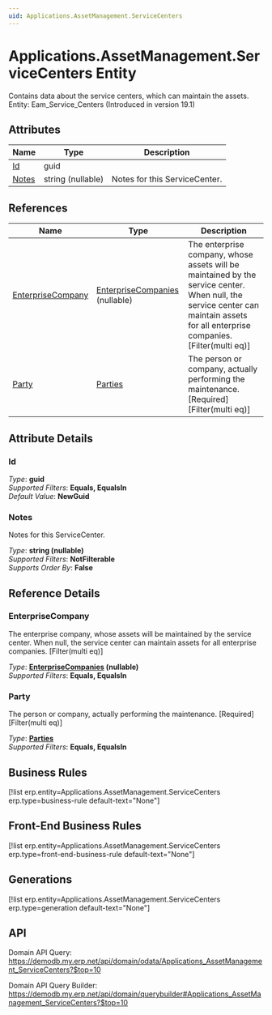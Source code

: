 ```yaml
---
uid: Applications.AssetManagement.ServiceCenters
---
```

# Applications.AssetManagement.ServiceCenters Entity

Contains data about the service centers, which can maintain the assets. Entity: Eam_Service_Centers (Introduced in version 19.1)

## Attributes

| Name | Type | Description |
| ---- | ---- | --- |
| [Id](Applications.AssetManagement.ServiceCenters.md#id) | guid |  
| [Notes](Applications.AssetManagement.ServiceCenters.md#notes) | string (nullable) | Notes for this ServiceCenter. 

## References

| Name | Type | Description |
| ---- | ---- | --- |
| [EnterpriseCompany](Applications.AssetManagement.ServiceCenters.md#enterprisecompany) | [EnterpriseCompanies](General.EnterpriseCompanies.md) (nullable) | The enterprise company, whose assets will be maintained by the service center. When null, the service center can maintain assets for all enterprise companies. [Filter(multi eq)] |
| [Party](Applications.AssetManagement.ServiceCenters.md#party) | [Parties](General.Contacts.Parties.md) | The person or company, actually performing the maintenance. [Required] [Filter(multi eq)] |


## Attribute Details

### Id

_Type_: **guid**  
_Supported Filters_: **Equals, EqualsIn**  
_Default Value_: **NewGuid**  

### Notes

Notes for this ServiceCenter.

_Type_: **string (nullable)**  
_Supported Filters_: **NotFilterable**  
_Supports Order By_: **False**  


## Reference Details

### EnterpriseCompany

The enterprise company, whose assets will be maintained by the service center. When null, the service center can maintain assets for all enterprise companies. [Filter(multi eq)]

_Type_: **[EnterpriseCompanies](General.EnterpriseCompanies.md) (nullable)**  
_Supported Filters_: **Equals, EqualsIn**  

### Party

The person or company, actually performing the maintenance. [Required] [Filter(multi eq)]

_Type_: **[Parties](General.Contacts.Parties.md)**  
_Supported Filters_: **Equals, EqualsIn**  



## Business Rules

[!list erp.entity=Applications.AssetManagement.ServiceCenters erp.type=business-rule default-text="None"]

## Front-End Business Rules

[!list erp.entity=Applications.AssetManagement.ServiceCenters erp.type=front-end-business-rule default-text="None"]

## Generations

[!list erp.entity=Applications.AssetManagement.ServiceCenters erp.type=generation default-text="None"]

## API

Domain API Query:
<https://demodb.my.erp.net/api/domain/odata/Applications_AssetManagement_ServiceCenters?$top=10>

Domain API Query Builder:
<https://demodb.my.erp.net/api/domain/querybuilder#Applications_AssetManagement_ServiceCenters?$top=10>

